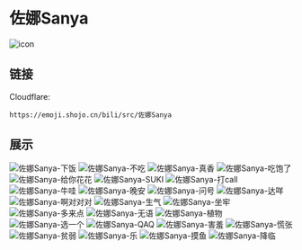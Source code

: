 # 佐娜Sanya
![icon](https://emoji.shojo.cn/bili/src/佐娜Sanya/icon.png)
## 链接
Cloudflare:
```
https://emoji.shojo.cn/bili/src/佐娜Sanya
```
## 展示
![佐娜Sanya-下饭](https://emoji.shojo.cn/bili/src/佐娜Sanya/佐娜Sanya-下饭.png)
![佐娜Sanya-不吃](https://emoji.shojo.cn/bili/src/佐娜Sanya/佐娜Sanya-不吃.png)
![佐娜Sanya-真香](https://emoji.shojo.cn/bili/src/佐娜Sanya/佐娜Sanya-真香.png)
![佐娜Sanya-吃饱了](https://emoji.shojo.cn/bili/src/佐娜Sanya/佐娜Sanya-吃饱了.png)
![佐娜Sanya-给你花花](https://emoji.shojo.cn/bili/src/佐娜Sanya/佐娜Sanya-给你花花.png)
![佐娜Sanya-SUKI](https://emoji.shojo.cn/bili/src/佐娜Sanya/佐娜Sanya-SUKI.png)
![佐娜Sanya-打call](https://emoji.shojo.cn/bili/src/佐娜Sanya/佐娜Sanya-打call.png)
![佐娜Sanya-牛哇](https://emoji.shojo.cn/bili/src/佐娜Sanya/佐娜Sanya-牛哇.png)
![佐娜Sanya-晚安](https://emoji.shojo.cn/bili/src/佐娜Sanya/佐娜Sanya-晚安.png)
![佐娜Sanya-问号](https://emoji.shojo.cn/bili/src/佐娜Sanya/佐娜Sanya-问号.png)
![佐娜Sanya-达咩](https://emoji.shojo.cn/bili/src/佐娜Sanya/佐娜Sanya-达咩.png)
![佐娜Sanya-啊对对对](https://emoji.shojo.cn/bili/src/佐娜Sanya/佐娜Sanya-啊对对对.png)
![佐娜Sanya-生气](https://emoji.shojo.cn/bili/src/佐娜Sanya/佐娜Sanya-生气.png)
![佐娜Sanya-坐牢](https://emoji.shojo.cn/bili/src/佐娜Sanya/佐娜Sanya-坐牢.png)
![佐娜Sanya-多来点](https://emoji.shojo.cn/bili/src/佐娜Sanya/佐娜Sanya-多来点.png)
![佐娜Sanya-无语](https://emoji.shojo.cn/bili/src/佐娜Sanya/佐娜Sanya-无语.png)
![佐娜Sanya-植物](https://emoji.shojo.cn/bili/src/佐娜Sanya/佐娜Sanya-植物.png)
![佐娜Sanya-选一个](https://emoji.shojo.cn/bili/src/佐娜Sanya/佐娜Sanya-选一个.png)
![佐娜Sanya-QAQ](https://emoji.shojo.cn/bili/src/佐娜Sanya/佐娜Sanya-QAQ.png)
![佐娜Sanya-害羞](https://emoji.shojo.cn/bili/src/佐娜Sanya/佐娜Sanya-害羞.png)
![佐娜Sanya-慌张](https://emoji.shojo.cn/bili/src/佐娜Sanya/佐娜Sanya-慌张.png)
![佐娜Sanya-贫弱](https://emoji.shojo.cn/bili/src/佐娜Sanya/佐娜Sanya-贫弱.png)
![佐娜Sanya-乐](https://emoji.shojo.cn/bili/src/佐娜Sanya/佐娜Sanya-乐.png)
![佐娜Sanya-摸鱼](https://emoji.shojo.cn/bili/src/佐娜Sanya/佐娜Sanya-摸鱼.png)
![佐娜Sanya-降临](https://emoji.shojo.cn/bili/src/佐娜Sanya/佐娜Sanya-降临.png)
